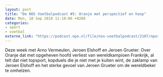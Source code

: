 ```yaml
---
layout: post
title: "De NOS Voetbalpodcast #5: Oranje met perspectief en hoop"
date: Mon, 10 Sep 2018 11:10:06 +0200
categories: 
- sport 
- voetbal 
externe_link: "https://podcast.npo.nl/file/nos-voetbalpodcast/2107/nporadio1_nos-voetbalpodcast_20180910_de-nos-voetbalpodcast-5-oranje-met-perspectief-en-hoop.mp3"
---
```


Deze week met Arno Vermeulen, Jeroen Elshoff en Jeroen Grueter. Over Oranje dat met opgeheven hoofd verliest van wereldkampioen Frankrijk, al telt dat niet topsport, kopduels die je niet met je kuiten wint, de zaklamp van Jeroen Elshoff en het sterke gevoel van Jeroen Grueter om de wereldbeker te omhelzen.
